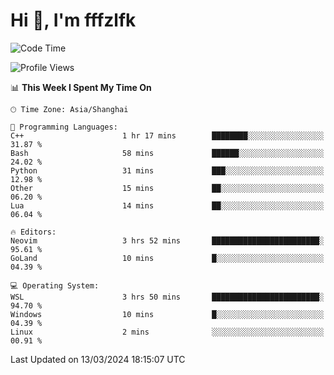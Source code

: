 # Hi 👋, I'm fffzlfk

<!--START_SECTION:waka-->
![Code Time](http://img.shields.io/badge/Code%20Time-675%20hrs%2048%20mins-blue)

![Profile Views](http://img.shields.io/badge/Profile%20Views-0-blue)

📊 **This Week I Spent My Time On** 

```text
🕑︎ Time Zone: Asia/Shanghai

💬 Programming Languages: 
C++                      1 hr 17 mins        ████████░░░░░░░░░░░░░░░░░   31.87 % 
Bash                     58 mins             ██████░░░░░░░░░░░░░░░░░░░   24.02 % 
Python                   31 mins             ███░░░░░░░░░░░░░░░░░░░░░░   12.98 % 
Other                    15 mins             ██░░░░░░░░░░░░░░░░░░░░░░░   06.20 % 
Lua                      14 mins             ██░░░░░░░░░░░░░░░░░░░░░░░   06.04 % 

🔥 Editors: 
Neovim                   3 hrs 52 mins       ████████████████████████░   95.61 % 
GoLand                   10 mins             █░░░░░░░░░░░░░░░░░░░░░░░░   04.39 % 

💻 Operating System: 
WSL                      3 hrs 50 mins       ████████████████████████░   94.70 % 
Windows                  10 mins             █░░░░░░░░░░░░░░░░░░░░░░░░   04.39 % 
Linux                    2 mins              ░░░░░░░░░░░░░░░░░░░░░░░░░   00.91 % 
```


 Last Updated on 13/03/2024 18:15:07 UTC
<!--END_SECTION:waka-->
